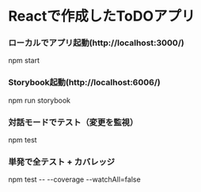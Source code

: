 # Reactで作成したToDOアプリ
### ローカルでアプリ起動(http://localhost:3000/)
npm start
### Storybook起動(http://localhost:6006/)
npm run storybook

### 対話モードでテスト（変更を監視）
npm test
### 単発で全テスト + カバレッジ
npm test -- --coverage --watchAll=false